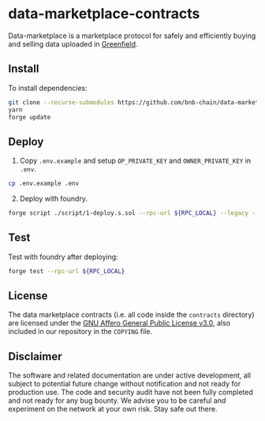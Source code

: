 # data-marketplace-contracts

Data-marketplace is a marketplace protocol for safely and efficiently buying and selling data uploaded in [Greenfield](https://github.com/bnb-chain/greenfield-contracts).

## Install

To install dependencies:

```bash
git clone --recurse-submodules https://github.com/bnb-chain/data-marketplace-contracts.git && cd greenfield-contracts
yarn
forge update
```

## Deploy

1. Copy `.env.example` and setup `OP_PRIVATE_KEY` and `OWNER_PRIVATE_KEY` in `.env`.

```bash
cp .env.example .env
```

2. Deploy with foundry.

```bash
forge script ./script/1-deploy.s.sol --rpc-url ${RPC_LOCAL} --legacy --broadcast --private-key ${OP_PRIVATE_KEY}
```

## Test

Test with foundry after deploying:

```bash
forge test --rpc-url ${RPC_LOCAL}
```

## License
The data marketplace contracts (i.e. all code inside the `contracts` directory) are licensed under the
[GNU Affero General Public License v3.0](https://www.gnu.org/licenses/agpl-3.0.en.html), also
included in our repository in the `COPYING` file.

## Disclaimer
The software and related documentation are under active development, all subject to potential future change without notification and not ready for production use. The code and security audit have not been fully completed and not ready for any bug bounty. We advise you to be careful and experiment on the network at your own risk. Stay safe out there.